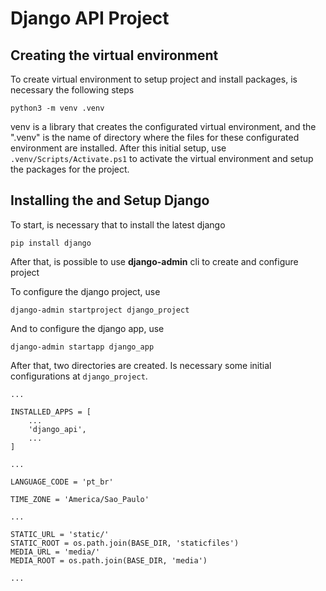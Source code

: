 # Django API Project

## Creating the virtual environment
To create virtual environment to setup project and install packages, is necessary the following steps
```
python3 -m venv .venv
```
venv is a library that creates the configurated virtual environment, and the ".venv" is the name of directory where the files for these configurated environment are installed.
After this initial setup, use `.venv/Scripts/Activate.ps1` to activate the virtual environment and setup the packages for the project.

## Installing the and Setup Django

To start, is necessary that to install the latest django
```
pip install django
```
After that, is possible to use **django-admin** cli to create and configure project

To configure the django project, use
```
django-admin startproject django_project
```
And to configure the django app, use
```
django-admin startapp django_app
```

After that, two directories are created. Is necessary some initial configurations at `django_project`.

```
...

INSTALLED_APPS = [ 
    ...
    'django_api',
    ...
]

...

LANGUAGE_CODE = 'pt_br'

TIME_ZONE = 'America/Sao_Paulo'

...

STATIC_URL = 'static/'
STATIC_ROOT = os.path.join(BASE_DIR, 'staticfiles')
MEDIA_URL = 'media/'
MEDIA_ROOT = os.path.join(BASE_DIR, 'media')

...

```

